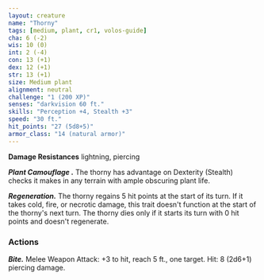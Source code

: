 ```yaml
---
layout: creature
name: "Thorny"
tags: [medium, plant, cr1, volos-guide]
cha: 6 (-2)
wis: 10 (0)
int: 2 (-4)
con: 13 (+1)
dex: 12 (+1)
str: 13 (+1)
size: Medium plant
alignment: neutral
challenge: "1 (200 XP)"
senses: "darkvision 60 ft."
skills: "Perception +4, Stealth +3"
speed: "30 ft."
hit_points: "27 (5d8+5)"
armor_class: "14 (natural armor)"
---
```


**Damage Resistances** lightning, piercing

***Plant Camouflage .*** The thorny has advantage on Dexterity (Stealth) checks it makes in any terrain with ample obscuring plant life.

***Regeneration.*** The thorny regains 5 hit points at the start of its turn. If it takes cold, fire, or necrotic damage, this trait doesn't function at the start of the thorny's next turn. The thorny dies only if it starts its turn with 0 hit points and doesn't regenerate.

### Actions

***Bite.*** Melee Weapon Attack: +3 to hit, reach 5 ft., one target. Hit: 8 (2d6+1) piercing damage.